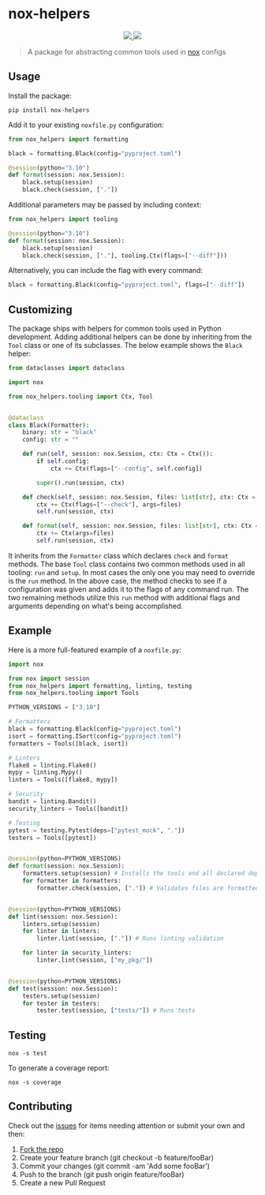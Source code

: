 # nox-helpers

<p align="center">
    <a href="https://github.com/jmgilman/nox-helpers/actions/workflows/ci.yml">
        <img src="https://github.com/jmgilman/nox-helpers/actions/workflows/ci.yml/badge.svg"/>
    </a>
    <a href="https://pypi.org/project/nox-helpers">
        <img src="https://img.shields.io/pypi/v/nox-helpers"/>
    </a>
</p>

> A package for abstracting common tools used in [nox][1] configs

## Usage

Install the package:

```shell
pip install nox-helpers
```

Add it to your existing `noxfile.py` configuration:

```python
from nox_helpers import formatting

black = formatting.Black(config="pyproject.toml")

@session(python="3.10")
def format(session: nox.Session):
    black.setup(session)
    black.check(session, ["."])
```

Additional parameters may be passed by including context:

```python
from nox_helpers import tooling

@session(python="3.10")
def format(session: nox.Session):
    black.setup(session)
    black.check(session, ["."], tooling.Ctx(flags=["--diff"]))
```

Alternatively, you can include the flag with every command:

```python
black = formatting.Black(config="pyproject.toml", flags=["--diff"])
```

## Customizing

The package ships with helpers for common tools used in Python development.
Adding additional helpers can be done by inheriting from the `Tool` class or
one of its subclasses. The below example shows the `Black` helper:

```python
from dataclasses import dataclass

import nox

from nox_helpers.tooling import Ctx, Tool


@dataclass
class Black(Formatter):
    binary: str = "black"
    config: str = ""

    def run(self, session: nox.Session, ctx: Ctx = Ctx()):
        if self.config:
            ctx += Ctx(flags=["--config", self.config])

        super().run(session, ctx)

    def check(self, session: nox.Session, files: list[str], ctx: Ctx = Ctx()):
        ctx += Ctx(flags=["--check"], args=files)
        self.run(session, ctx)

    def format(self, session: nox.Session, files: list[str], ctx: Ctx = Ctx()):
        ctx += Ctx(args=files)
        self.run(session, ctx)
```

It inherits from the `Formatter` class which declares `check` and `format`
methods. The base `Tool` class contains two common methods used in all tooling:
`run` and `setup`. In most cases the only one you may need to override is the
`run` method. In the above case, the method checks to see if a configuration
was given and adds it to the flags of any command run. The two remaining
methods utilize this `run` method with additional flags and arguments depending
on what's being accomplished.

## Example

Here is a more full-featured example of a `noxfile.py`:

```python
import nox

from nox import session
from nox_helpers import formatting, linting, testing
from nox_helpers.tooling import Tools

PYTHON_VERSIONS = ["3.10"]

# Formatters
black = formatting.Black(config="pyproject.toml")
isort = formatting.ISort(config="pyproject.toml")
formatters = Tools([black, isort])

# Linters
flake8 = linting.Flake8()
mypy = linting.Mypy()
linters = Tools([flake8, mypy])

# Security
bandit = linting.Bandit()
security_linters = Tools([bandit])

# Testing
pytest = testing.Pytest(deps=["pytest_mock", "."])
testers = Tools([pytest])


@session(python=PYTHON_VERSIONS)
def format(session: nox.Session):
    formatters.setup(session) # Installs the tools and all declared deps
    for formatter in formatters:
        formatter.check(session, ["."]) # Validates files are formatted


@session(python=PYTHON_VERSIONS)
def lint(session: nox.Session):
    linters.setup(session)
    for linter in linters:
        linter.lint(session, ["."]) # Runs linting validation

    for linter in security_linters:
        linter.lint(session, ["my_pkg/"])


@session(python=PYTHON_VERSIONS)
def test(session: nox.Session):
    testers.setup(session)
    for tester in testers:
        tester.test(session, ["tests/"]) # Runs tests
```

## Testing

```shell
nox -s test
```

To generate a coverage report:

```shell
nox -s coverage
```

## Contributing

Check out the [issues][2] for items needing attention or submit your own and
then:

1. [Fork the repo][3]
2. Create your feature branch (git checkout -b feature/fooBar)
3. Commit your changes (git commit -am 'Add some fooBar')
4. Push to the branch (git push origin feature/fooBar)
5. Create a new Pull Request

[1]: https://nox.thea.codes/en/stable/
[2]: https://github.com/jmgilman/nox-helpers/issues
[3]: https://github.com/jmgilman/nox-helpers/fork
